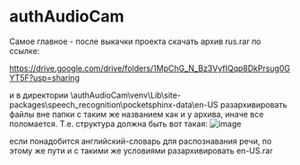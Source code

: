# authAudioCam

Самое главное - после выкачки проекта скачать архив rus.rar по ссылке:

https://drive.google.com/drive/folders/1MpChG_N_Bz3VyfIQqp8DkPrsug0GYT5F?usp=sharing

и в директории <path to project>\authAudioCam\venv\Lib\site-packages\speech_recognition\pocketsphinx-data\en-US
разархивировать файлы вне папки с таким же названием как и у архива, иначе все поломается. Т.е. структура должна быть вот такая:
  ![image](https://user-images.githubusercontent.com/46351111/159387222-2b4e57a8-c289-47f3-a428-df9da9e11910.png)

если понадобится английский-словарь для распознавания речи, по этому же пути и с такими же условиями разархивировать 
en-US.rar
